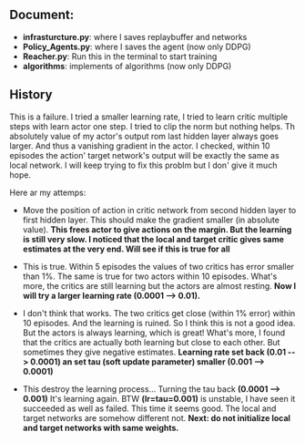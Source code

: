 ## Document:
  * **infrasturcture.py**: where I saves replaybuffer and networks
  * **Policy_Agents.py**: where I saves the agent (now only DDPG)
  * **Reacher.py**: Run this in the terminal to start training
  * **algorithms**: implements of algorithms (now only DDPG)
  
## History
This is a failure. I tried a smaller learning rate, I tried to learn critic multiple steps with learn actor one step. I tried to clip the norm but nothing helps. Th absolutely value of my actor's output rom last hidden layer always goes larger. And thus a vanishing gradient in the actor. I checked, within 10 episodes the action' target network's output will be exactly the same as local network. I will keep trying to fix this problm but I don' give it much hope.

Here ar my attemps:
  * Move the position of action in critic network from second hidden layer to first hidden layer. This should make the gradient smaller (in absolute value). **This frees actor to give actions on the margin. But the learning is still very slow. I noticed that the local and target critic gives same estimates at the very end. Will see if this is true for all**
  
  * This is true. Within 5 episodes the values of two critics has error smaller than 1%. The same is true for two actors within 10 episodes. What's more, the critics are still learning but the actors are almost resting. **Now I will try a larger learning rate (0.0001 --> 0.01).**
  
  * I don't think that works. The two critics get close (within 1% error) within 10 episodes. And the learning is ruined. So I think this is not a good idea. But the actors is always learning, which is great! What's more, I found that the critics are actually both learning but close to each other. But sometimes they give negative estimates. **Learning rate set back (0.01 --> 0.0001) an set tau (soft update parameter) smaller (0.001 --> 0.0001)**
  
  * This destroy the learning process... Turning the tau back **(0.0001 --> 0.001)** It's learning again. BTW **(lr=tau=0.001)** is unstable, I have seen it succeeded as well as failed. This time it seems good. The local and target networks are somehow different not. **Next: do not initialize local and target networks with same weights.**
